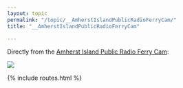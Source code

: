 ```yaml
---
layout: topic
permalink: "/topic/__AmherstIslandPublicRadioFerryCam/"
title: "__AmherstIslandPublicRadioFerryCam"

---
```


Directly from the [Amherst Island Public Radio Ferry Cam](http://www.amherstisland.on.ca/AIR/):

<img src="http://www.amherstisland.on.ca/AIR/capture1.jpg">

{% include routes.html %}
